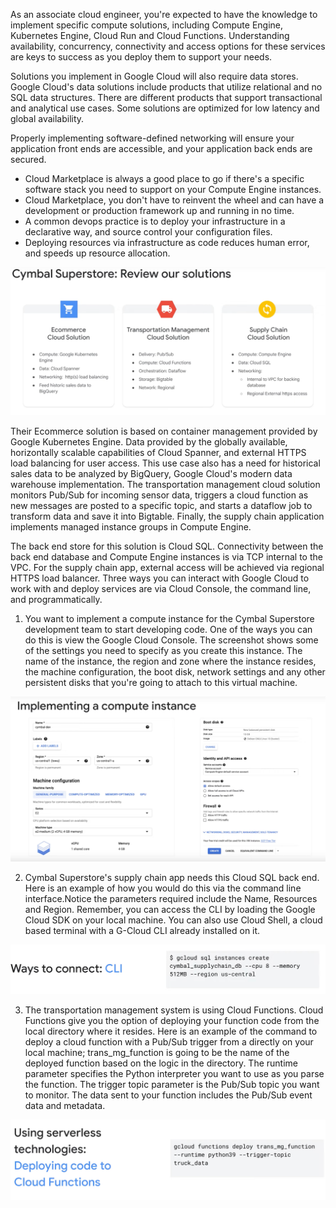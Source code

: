 As an associate cloud engineer, you're expected to have the knowledge to implement specific compute solutions, including Compute Engine, Kubernetes Engine, Cloud Run and Cloud Functions. Understanding availability, concurrency, connectivity and access options for these services are keys to success as you deploy them to support your needs.

Solutions you implement in Google Cloud will also require data stores. Google Cloud's data solutions include products that utilize relational and no SQL data structures. There are different products that support transactional and analytical use cases. Some solutions are optimized for low latency and global availability. 

Properly implementing software-defined networking will ensure your application front ends are accessible, and your application back ends are secured.

* Cloud Marketplace is always a good place to go if there's a specific software stack you need to support on your Compute Engine instances.
* Cloud Marketplace, you don't have to reinvent the wheel and can have a development or production framework up and running in no time.
* A common devops practice is to deploy your infrastructure in a declarative way, and source control your configuration files. 
* Deploying resources via infrastructure as code reduces human error, and speeds up resource allocation.

![Proposed solution](../../Assets/Module-2/4.%20Deploying%20and%20Implementing%20Cloud%20Solutions./Proposed%20soln.png)

Their Ecommerce solution is based on container management provided by Google Kubernetes Engine. Data provided by the globally available, horizontally scalable capabilities of Cloud Spanner, and external HTTPS load balancing for user access. This use case also has a need for historical sales data to be analyzed by BigQuery, Google Cloud's modern data warehouse implementation. The transportation management cloud solution monitors Pub/Sub for incoming sensor data, triggers a cloud function as new messages are posted to a specific topic, and starts a dataflow job to transform data and save it into Bigtable. Finally, the supply chain application implements managed instance groups in Compute Engine. 

The back end store for this solution is Cloud SQL. Connectivity between the back end database and Compute Engine instances is via TCP internal to the VPC. For the supply chain app, external access will be achieved via regional HTTPS load balancer. Three ways you can interact with Google Cloud to work with and deploy services are via Cloud Console, the command line, and programmatically. 

1. You want to implement a compute instance for the Cymbal Superstore development team to start developing code. One of the ways you can do this is view the Google Cloud Console. The screenshot shows some of the settings you need to specify as you create this instance. The name of the instance, the region and zone where the instance resides, the machine configuration, the boot disk, network settings and any other persistent disks that you're going to attach to this virtual machine. 

![Compute Engine Instance](../../Assets/Module-2/4.%20Deploying%20and%20Implementing%20Cloud%20Solutions./Implement%20compute%20for%20ecommerce.png)

2. Cymbal Superstore's supply chain app needs this Cloud SQL back end. Here is an example of how you would do this via the command line interface.Notice the parameters required include the Name, Resources and Region. Remember, you can access the CLI by loading the Google Cloud SDK on your local machine. You can also use Cloud Shell, a cloud based terminal with a G-Cloud CLI already installed on it. 

![Cloud SQL](../../Assets/Module-2/4.%20Deploying%20and%20Implementing%20Cloud%20Solutions./SQL%20instance%20using%20CLI.png)

3. The transportation management system is using Cloud Functions. Cloud Functions give you the option of deploying your function code from the local directory where it resides. Here is an example of the command to deploy a cloud function with a Pub/Sub trigger from a directly on your local machine; trans_mg_function is going to be the name of the deployed function based on the logic in the directory. The runtime parameter specifies the Python interpreter you want to use as you parse the function. The trigger topic parameter is the Pub/Sub topic you want to monitor. The data sent to your function includes the Pub/Sub event data and metadata. 

![Cloud Functions](../../Assets/Module-2/4.%20Deploying%20and%20Implementing%20Cloud%20Solutions./Severless%20cloud%20function.png)